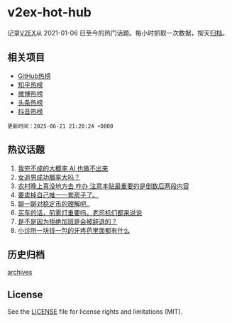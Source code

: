 # v2ex-hot-hub

 记录[V2EX](https://www.v2ex.com/)从 2021-01-06 日至今的热门话题。每小时抓取一次数据，按天[归档](archives)。
 
 ## 相关项目

- [GitHub热榜](https://github.com/lonnyzhang423/github-hot-hub)
- [知乎热榜](https://github.com/lonnyzhang423/zhihu-hot-hub)
- [微博热榜](https://github.com/lonnyzhang423/weibo-hot-hub)
- [头条热榜](https://github.com/lonnyzhang423/toutiao-hot-hub)
- [抖音热榜](https://github.com/lonnyzhang423/douyin-hot-hub)


 `更新时间：2025-06-21 21:20:24 +0800`

## 热议话题

1. [我完不成的大概率 AI 也做不出来](https://www.v2ex.com/t/1140068)
1. [女追男成功概率大吗？](https://www.v2ex.com/t/1140058)
1. [农村晚上真没地方去 咋办 注意本贴最重要的是倒数后两段内容](https://www.v2ex.com/t/1140028)
1. [要卖掉自己唯一一套房子了。](https://www.v2ex.com/t/1140074)
1. [聊一聊对稳定币的理解吧..](https://www.v2ex.com/t/1140071)
1. [买车的话，前雾灯重要吗，老司机们都来说说](https://www.v2ex.com/t/1140102)
1. [是不是因为拒绝加班是会被辞退的？](https://www.v2ex.com/t/1140015)
1. [小诊所一块钱一包的牙疼药里面都有什么](https://www.v2ex.com/t/1140051)

## 历史归档

[archives](archives)

## License

See the [LICENSE](LICENSE) file for license rights and limitations (MIT).
